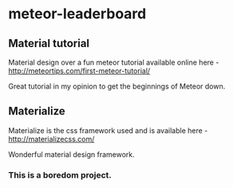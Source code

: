 # meteor-leaderboard

## Material tutorial

Material design over a fun meteor tutorial available online here -http://meteortips.com/first-meteor-tutorial/
 
 Great tutorial in my opinion to get the beginnings of Meteor down.
 
## Materialize
 
Materialize is the css framework used and is available here - http://materializecss.com/

Wonderful material design framework.


### This is a boredom project.